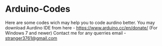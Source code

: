 # Arduino-Codes
Here are some codes wich may help you to code aurdino better.
You may download Aurdino IDE from here - https://www.arduino.cc/en/donate/ (For Windows 7 and newer)
Contact me for any querries email - stranger3761@gmail.com
